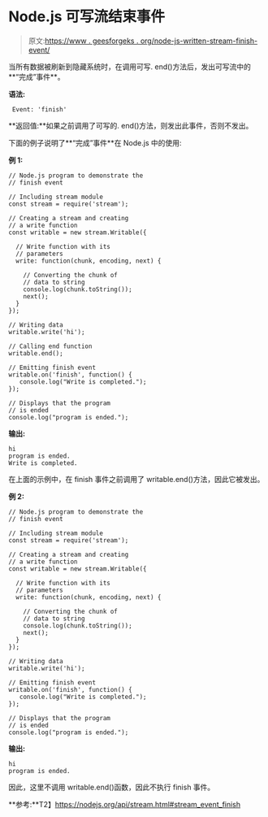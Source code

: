 # Node.js 可写流结束事件

> 原文:[https://www . geesforgeks . org/node-js-written-stream-finish-event/](https://www.geeksforgeeks.org/node-js-writable-stream-finish-event/)

当所有数据被刷新到隐藏系统时，在调用可写. end()方法后，发出可写流中的**“完成”事件**。

**语法:**

```
 Event: 'finish'
```

**返回值:**如果之前调用了可写的. end()方法，则发出此事件，否则不发出。

下面的例子说明了**“完成”事件**在 Node.js 中的使用:

**例 1:**

```
// Node.js program to demonstrate the     
// finish event  

// Including stream module
const stream = require('stream');

// Creating a stream and creating 
// a write function
const writable = new stream.Writable({

  // Write function with its 
  // parameters
  write: function(chunk, encoding, next) {

    // Converting the chunk of
    // data to string
    console.log(chunk.toString());
    next();
  }
});

// Writing data
writable.write('hi');

// Calling end function
writable.end();

// Emitting finish event
writable.on('finish', function() {
   console.log("Write is completed.");
});

// Displays that the program 
// is ended
console.log("program is ended.");
```

**输出:**

```
hi
program is ended.
Write is completed.

```

在上面的示例中，在 finish 事件之前调用了 writable.end()方法，因此它被发出。

**例 2:**

```
// Node.js program to demonstrate the     
// finish event  

// Including stream module
const stream = require('stream');

// Creating a stream and creating 
// a write function
const writable = new stream.Writable({

  // Write function with its 
  // parameters
  write: function(chunk, encoding, next) {

    // Converting the chunk of
    // data to string
    console.log(chunk.toString());
    next();
  }
});

// Writing data
writable.write('hi');

// Emitting finish event
writable.on('finish', function() {
   console.log("Write is completed.");
});

// Displays that the program 
// is ended
console.log("program is ended.");
```

**输出:**

```
hi
program is ended.

```

因此，这里不调用 writable.end()函数，因此不执行 finish 事件。

**参考:**T2】https://nodejs.org/api/stream.html#stream_event_finish